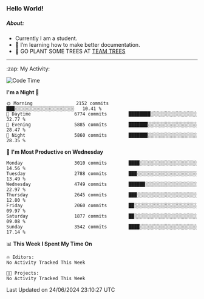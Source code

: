 ### Hello World!

##### About:
- Currently I am a student.
- 🌱 I’m learning how to make better documentation.
- 🌱 GO PLANT SOME TREES AT [TEAM TREES](https://teamtrees.org/)

---
  <summary>:zap: My Activity:</summary>
  
<!--START_SECTION:waka-->
![Code Time](http://img.shields.io/badge/Code%20Time-1%2C377%20hrs%2025%20mins-blue)

**I'm a Night 🦉** 

```text
🌞 Morning                2152 commits        ███░░░░░░░░░░░░░░░░░░░░░░   10.41 % 
🌆 Daytime                6774 commits        ████████░░░░░░░░░░░░░░░░░   32.77 % 
🌃 Evening                5885 commits        ███████░░░░░░░░░░░░░░░░░░   28.47 % 
🌙 Night                  5860 commits        ███████░░░░░░░░░░░░░░░░░░   28.35 % 
```
📅 **I'm Most Productive on Wednesday** 

```text
Monday                   3010 commits        ████░░░░░░░░░░░░░░░░░░░░░   14.56 % 
Tuesday                  2788 commits        ███░░░░░░░░░░░░░░░░░░░░░░   13.49 % 
Wednesday                4749 commits        ██████░░░░░░░░░░░░░░░░░░░   22.97 % 
Thursday                 2645 commits        ███░░░░░░░░░░░░░░░░░░░░░░   12.80 % 
Friday                   2060 commits        ██░░░░░░░░░░░░░░░░░░░░░░░   09.97 % 
Saturday                 1877 commits        ██░░░░░░░░░░░░░░░░░░░░░░░   09.08 % 
Sunday                   3542 commits        ████░░░░░░░░░░░░░░░░░░░░░   17.14 % 
```


📊 **This Week I Spent My Time On** 

```text
🔥 Editors: 
No Activity Tracked This Week

🐱‍💻 Projects: 
No Activity Tracked This Week
```


 Last Updated on 24/06/2024 23:10:27 UTC
<!--END_SECTION:waka-->
